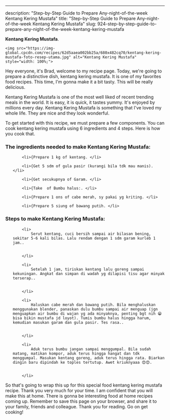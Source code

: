 ---
description: "Step-by-Step Guide to Prepare Any-night-of-the-week Kentang Kering Mustafa"
title: "Step-by-Step Guide to Prepare Any-night-of-the-week Kentang Kering Mustafa"
slug: 924-step-by-step-guide-to-prepare-any-night-of-the-week-kentang-kering-mustafa

<p>
	<strong>Kentang Kering Mustafa</strong>. 
	
</p>
<p>
	
	<img src="https://img-global.cpcdn.com/recipes/62d5aaea002bb25a/680x482cq70/kentang-kering-mustafa-foto-resep-utama.jpg" alt="Kentang Kering Mustafa" style="width: 100%;">
	
	
</p>
<p>
	Hey everyone, it's Brad, welcome to my recipe page. Today, we're going to prepare a distinctive dish, kentang kering mustafa. It is one of my favorites food recipes. This time, I'm gonna make it a bit tasty. This will be really delicious.
</p>
	
<p>
	Kentang Kering Mustafa is one of the most well liked of recent trending meals in the world. It is easy, it is quick, it tastes yummy. It's enjoyed by millions every day. Kentang Kering Mustafa is something that I've loved my whole life. They are nice and they look wonderful.
</p>
<p>
	
</p>

<p>
To get started with this recipe, we must prepare a few components. You can cook kentang kering mustafa using 6 ingredients and 4 steps. Here is how you cook that.
</p>

<h3>The ingredients needed to make Kentang Kering Mustafa:</h3>

<ol>
	
		<li>{Prepare 1 kg of kentang. </li>
	
		<li>{Get 5 sdm of gula pasir (kurangi bila tdk mau manis). </li>
	
		<li>{Get secukupnya of Garam. </li>
	
		<li>{Take  of Bumbu halus:. </li>
	
		<li>{Prepare 1 ons of cabe merah, sy pakai yg kriting. </li>
	
		<li>{Prepare 5 siung of bawang putih. </li>
	
</ol>
<p>
	
</p>

<h3>Steps to make Kentang Kering Mustafa:</h3>

<ol>
	
		<li>
			Serut kentang, cuci bersih sampai air bilasan bening, sekitar 5-6 kali bilas. Lalu rendam dengan 1 sdm garam kurleb 1 jam..
			
			
		</li>
	
		<li>
			Setelah 1 jam, tiriskan kentang lalu goreng sampai kekuningan. Angkat dan simpan di wadah yg dilapisi tisu agar minyak terserap..
			
			
		</li>
	
		<li>
			Haluskan cabe merah dan bawang putih. Bila menghaluskan menggunakan blender, panaskan dulu bumbu sampai air menguap (jgn menguapkan air bumbu di wajan yg ada minyaknya, penting bgt nih 😁 bisa bikin mustafa jd loyot). Tumis bumbu halus hingga harum, kemudian masukan garam dan gula pasir. Tes rasa..
			
			
		</li>
	
		<li>
			Aduk terus bumbu jangan sampai menggumpal. Bila sudah matang, matikan kompor, aduk terus hingga hangat dan tdk menggumpal. Masukan kentang goreng, aduk terus hingga rata. Biarkan dingin baru dipindah ke toples tertutup. Awet kriuknyaaa 😍😍.
			
			
		</li>
	
</ol>

<p>
	
</p>

<p>
	So that's going to wrap this up for this special food kentang kering mustafa recipe. Thank you very much for your time. I am confident that you will make this at home. There is gonna be interesting food at home recipes coming up. Remember to save this page on your browser, and share it to your family, friends and colleague. Thank you for reading. Go on get cooking!
</p>
